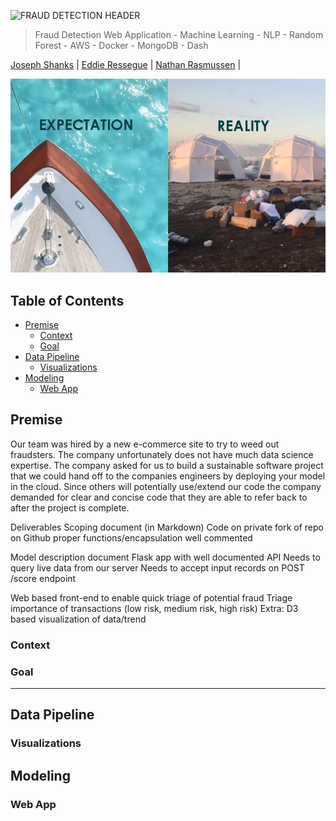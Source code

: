 ![FRAUD DETECTION HEADER]()
> Fraud Detection Web Application - Machine Learning - NLP - Random Forest - AWS - Docker - MongoDB - Dash

<a href="https://github.com/josephshanks">Joseph Shanks</a> | <a href="https://github.com/redwin21">Eddie Ressegue</a> | <a href="https://github.com/rasbot">Nathan Rasmussen</a> | 



<img src="images/header.jpg"
     alt="open" />


## Table of Contents

- [Premise](#premise)
  - [Context](#context)
  - [Goal](#goal)
- [Data Pipeline](#data-pipeline)
  - [Visualizations](#visualizations)
- [Modeling](#modeling)
  - [Web App](#Web-App)




## Premise
Our team was hired by a new e-commerce site to try to weed out fraudsters. The company unfortunately does not have much data science expertise. The company asked for us to build a sustainable software project that we could hand off to the companies engineers by deploying your model in the cloud. Since others will potentially use/extend our code the company demanded for clear and concise code that they are able to refer back to after the project is complete.

Deliverables
Scoping document (in Markdown)
Code on private fork of repo on Github
proper functions/encapsulation
well commented

Model description document 
Flask app with well documented API
Needs to query live data from our server 
Needs to accept input records on POST /score endpoint

Web based front-end to enable quick triage of potential fraud
Triage importance of transactions (low risk, medium risk, high risk)
Extra: D3 based visualization of data/trend

### Context


### Goal


---

## Data Pipeline




### Visualizations




## Modeling



### Web App